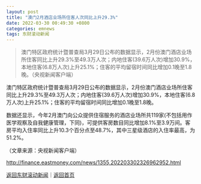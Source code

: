```yaml
---
layout: post
title: "澳门2月酒店业场所住客人次同比上升29.3%"
date: 2022-03-30 00:49:30 +0800
categories: emnews
tags: 东财滚动新闻
---
```

> 澳门特区政府统计暨普查局3月29日公布的数据显示，2月份澳门酒店业场所住客同比上升29.3%至49.3万人次；内地住客(39.6万人次)增加30.9%，本地住客(6.8万人次)上升25.1%；住客的平均留宿时间同比增加0.1晚至1.8晚。（央视新闻客户端）

<p>澳门特区政府统计暨普查局3月29日公布的数据显示，2月份澳门酒店业场所住客同比上升29.3%至49.3万人次；内地住客(39.6万人次)增加30.9%，本地住客(6.8万人次)上升25.1%；住客的平均留宿时间同比增加0.1晚至1.8晚。</p>
 <p>数据还显示，今年2月澳门向公众提供住宿服务的酒店业场所共119家(不包括用作医学观察及自我健康管理，下同)，可提供客房数目同比增加8.1%至3.9万间。客房平均入住率同比上升10.3个百分点至48.7%，其中三星级酒店的入住率最高，为51.2%。</p><p class="em_media">（文章来源：央视新闻客户端）</p>

<http://finance.eastmoney.com/news/1355,202203302326962952.html>

[返回东财滚动新闻](//finews.withounder.com/emnews/)｜[返回首页](//finews.withounder.com/)